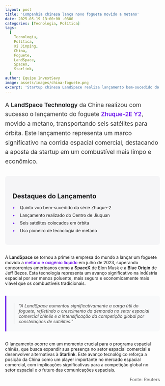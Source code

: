```yaml
---
layout: post
title: 'Companhia chinesa lança novo foguete movido a metano'
date: 2025-05-19 13:00:00 -0300
categories: [Tecnologia, Política]
tags:
  [
    Tecnologia,
    Política,
    Xi Jinping,
    China,
    Foguete,
    LandSpace,
    SpaceX,
    Starlink,
  ]
author: Equipe InvestSavy
image: assets/images/china-foguete.png
excerpt: 'Startup chinesa LandSpace realiza lançamento bem-sucedido do foguete Zhuque-2E Y2, marcando avanço na corrida espacial comercial com tecnologia de metano.'
---
```


<div class="news-content">

<div class="news-body">
  <p class="news-lead">
    A <strong>LandSpace Technology</strong> da China realizou com sucesso o lançamento do foguete <em>Zhuque-2E Y2</em>, movido a metano, transportando seis satélites para órbita. Este lançamento representa um marco significativo na corrida espacial comercial, destacando a aposta da startup em um combustível mais limpo e econômico.
  </p>

  <div class="news-highlight">
    <h2>Destaques do Lançamento</h2>
    <ul>
      <li>Quinto voo bem-sucedido da série Zhuque-2</li>
      <li>Lançamento realizado do Centro de Jiuquan</li>
      <li>Seis satélites colocados em órbita</li>
      <li>Uso pioneiro de tecnologia de metano</li>
    </ul>
  </div>

  <p>
    A <strong>LandSpace</strong> se tornou a primeira empresa do mundo a lançar um foguete movido a <em>metano e oxigênio líquido</em> em julho de 2023, superando concorrentes americanos como a <strong>SpaceX</strong> de Elon Musk e a <strong>Blue Origin</strong> de Jeff Bezos. Esta tecnologia representa um avanço significativo na indústria espacial por ser menos poluente, mais segura e economicamente mais viável que os combustíveis tradicionais.
  </p>

  <div class="news-quote">
    <blockquote>
      "A LandSpace aumentou significativamente a carga útil do foguete, refletindo o crescimento da demanda no setor espacial comercial chinês e a intensificação da competição global por constelações de satélites."
    </blockquote>
  </div>

  <p>
    O lançamento ocorre em um momento crucial para o programa espacial chinês, que busca expandir sua presença no setor espacial comercial e desenvolver alternativas à <strong>Starlink</strong>. Este avanço tecnológico reforça a posição da China como um player importante no mercado espacial comercial, com implicações significativas para a competição global no setor espacial e o futuro das comunicações espaciais.
  </p>
</div>

  <div class="news-source">
    Fonte: Reuters
  </div>

</div>

<style>


.news-header {
  margin-bottom: 2rem;
}

.news-meta {
  display: flex;
  gap: 1rem;
  margin-bottom: 1rem;
}

.news-category {
  background: #6200EA;
  color: white;
  padding: 0.3rem 0.8rem;
  border-radius: 4px;
  font-size: 0.9rem;
}

.news-date {
  color: #666;
  font-size: 0.9rem;
}

.news-title {
  font-size: 2.5rem;
  font-weight: 700;
  color: #1C1C1E;
  margin-bottom: 1rem;
  line-height: 1.2;
}

.news-author {
  display: flex;
  justify-content: space-between;
  color: #666;
  font-size: 0.9rem;
}

.news-lead {
  font-size: 1.2rem;
  line-height: 1.6;
  color: #333;
  margin-bottom: 2rem;
}

.news-highlight {
  background: #f5f5f7;
  padding: 1.5rem;
  border-radius: 8px;
  margin: 2rem 0;
}

.news-highlight h2 {
  color: #1C1C1E;
  margin-bottom: 1rem;
}

.news-highlight ul {
  list-style: none;
  padding: 0;
}

.news-highlight li {
  margin-bottom: 0.5rem;
  padding-left: 1.5rem;
  position: relative;
}

.news-highlight li:before {
  content: "•";
  color: #6200EA;
  position: absolute;
  left: 0;
}

.news-quote {
  margin: 2rem 0;
  padding: 1.5rem;
  background: #f8f9fa;
  border-left: 4px solid #6200EA;
  border-radius: 0 8px 8px 0;
}

.news-quote blockquote {
  margin: 0;
  font-style: italic;
  color: #444;
}

.news-footer {
  margin-top: 3rem;
  padding-top: 1.5rem;
  border-top: 1px solid #eee;
}

.news-tags {
  display: flex;
  gap: 0.5rem;
  flex-wrap: wrap;
  margin-bottom: 1rem;
}

.tag {
  background: #f0f0f0;
  color: #666;
  padding: 0.3rem 0.8rem;
  border-radius: 4px;
  font-size: 0.9rem;
}

.news-source {
  color: #666;
  font-size: 0.9rem;
  text-align: right;
}

strong {
  color: #1C1C1E;
  font-weight: 600;
}

em {
  color: #6200EA;
  font-style: normal;
  font-weight: 500;
}

@media (max-width: 768px) {
  .news-content {
    padding: 1rem;
  }

  .news-title {
    font-size: 2rem;
  }

  .news-lead {
    font-size: 1.1rem;
  }
}
</style>
